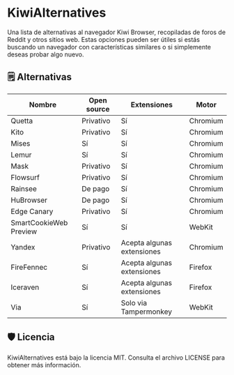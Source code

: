 # KiwiAlternatives

Una lista de alternativas al navegador Kiwi Browser, recopiladas de foros de Reddit y otros sitios web. Estas opciones pueden ser útiles si estás buscando un navegador con características similares o si simplemente deseas probar algo nuevo.

## 🗒️ Alternativas

| Nombre                | Open source | Extensiones                   | Motor     |
|-----------------------|-------------|-------------------------------|-----------|
| Quetta                | Privativo   | Sí                            | Chromium  |
| Kito                  | Privativo   | Sí                            | Chromium  |
| Mises                 | Sí          | Sí                            | Chromium  |
| Lemur                 | Sí          | Sí                            | Chromium  |
| Mask                  | Privativo   | Sí                            | Chromium  |
| Flowsurf              | Privativo   | Sí                            | Chromium  |
| Rainsee               | De pago     | Sí                            | Chromium  |
| HuBrowser             | De pago     | Sí                            | Chromium  |
| Edge Canary           | Privativo   | Sí                            | Chromium  |
| SmartCookieWeb Preview| Sí          | Sí                            | WebKit    |
| Yandex                | Privativo   | Acepta algunas extensiones    | Chromium  |
| FireFennec            | Sí          | Acepta algunas extensiones    | Firefox   |
| Iceraven              | Sí          | Acepta algunas extensiones    | Firefox   |
| Via                   | Sí          | Solo via Tampermonkey         | WebKit    |

## 🛡️ Licencia

KiwiAlternatives está bajo la licencia MIT. Consulta el archivo LICENSE para obtener más información.
